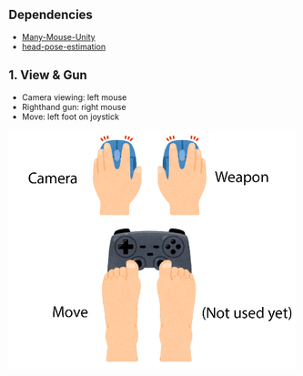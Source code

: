 
## Dependencies

- [Many-Mouse-Unity](https://github.com/jackyyang09/Many-Mouse-Unity)
- [head-pose-estimation](https://github.com/yinguobing/head-pose-estimation/tree/master)

## 1. View & Gun

- Camera viewing: left mouse
- Righthand gun: right mouse
- Move: left foot on joystick

![ViewGunJoystick](res/ViewGunJoystick.png)

